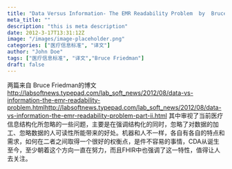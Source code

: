 ```yaml
---
title: "Data Versus Information- The EMR Readability Problem  by  Bruce Friedman"
meta_title: ""
description: "this is meta description"
date: 2012-3-17T13:31:12Z
image: "/images/image-placeholder.png"
categories: ["医疗信息标准", "译文"]
author: "John Doe"
tags: ["医疗信息标准", "译文","Bruce Friedman"]
draft: false
---
```



两篇来自 Bruce Friedman的博文
http://labsoftnews.typepad.com/lab_soft_news/2012/08/data-vs-information-the-emr-readability-problem.htmlhttp://labsoftnews.typepad.com/lab_soft_news/2012/08/data-vs-information-the-emr-readability-problem-part-ii.html
其中审视了当前医疗信息结构化所忽略的一些问题，主要是在强调结构化的同时，忽略了对数据的加工、忽略数据的人可读性所能带来的好处。机器和人不一样，各自有各自的特点和需求，如何在二者之间取得一个很好的权衡点，是件不容易的事情，CDA从诞生至今，至少朝着这个方向一直在努力，而且FHIR中也强调了这一特性，值得让人去关注。
